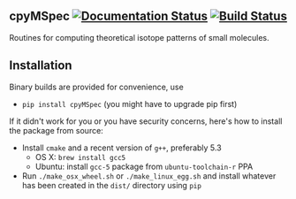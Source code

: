 ## cpyMSpec [![Documentation Status](https://readthedocs.org/projects/cpymspec/badge/?version=latest)](http://cpymspec.readthedocs.org/en/latest/?badge=latest) [![Build Status](https://travis-ci.org/alexandrovteam/cpyMSpec.svg?branch=master)](https://travis-ci.org/alexandrovteam/cpyMSpec)

Routines for computing theoretical isotope patterns of small molecules.

## Installation

Binary builds are provided for convenience, use
- `pip install cpyMSpec`
(you might have to upgrade pip first)

If it didn't work for you or you have security concerns, here's how to install the package from source:
- Install `cmake` and a recent version of `g++`, preferably 5.3
  - OS X: `brew install gcc5`
  - Ubuntu: install `gcc-5` package from `ubuntu-toolchain-r` PPA
- Run `./make_osx_wheel.sh` or `./make_linux_egg.sh` and install whatever has been created in the `dist/` directory using `pip`
